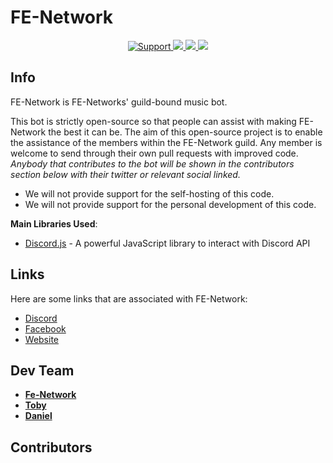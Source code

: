 ﻿# FE-Network

<div align="center">
    <a href="https://discord.gg/coming soon">
        <img src="https://img.shields.io/discord/389114589117415465.svg?colorB=Blue&logo=discord&label=Support&style=for-the-badge" alt="Support">
    </a>
    <a href="https://github.com/DaatUserName/Fe-Network">
        <img src="https://img.shields.io/github/languages/top/DaatUserName/Fe-Network.svg?style=for-the-badge">
    </a>
    <a href="/issues">
        <img src="https://img.shields.io/github/issues/DaatUserName/Fe-Network.svg?style=for-the-badge">
    </a>
    <a href="https://github.com/DaatUserName/Fe-Network/pulls">
        <img src="https://img.shields.io/github/issues-pr/DaatUserName/Fe-Network.svg?style=for-the-badge">
    </a>
    <br>
</div>

## Info

FE-Network is FE-Networks' guild-bound music bot.

This bot is strictly open-source so that people can assist with making FE-Network the best it can be.
The aim of this open-source project is to enable the assistance of the members within the FE-Network guild. Any member is welcome to send through their own pull requests with improved code.  
_Anybody that contributes to the bot will be shown in the contributors section below with their twitter or relevant social linked._

- We will not provide support for the self-hosting of this code.
- We will not provide support for the personal development of this code.

**Main Libraries Used**:

- [Discord.js](https://www.npmjs.com/package/discord.js) - A powerful JavaScript library to interact with Discord API
## Links

Here are some links that are associated with FE-Network:
- [Discord](https://discord.gg/3MRm8cQNWH "Link to the official Discord Server.")
- [Facebook](https://www.facebook.com/frostruphave "Link to the official facebook page.")
- [Website](https://frostruphave.dk "Link to the official Website.")

## Dev Team

- [**Fe-Network**](https://github.com/Fe-Network "Fe-Networks' github accout")
- [**Toby**](https://github.com/DaatUserName "Toby's github account")
- [**Daniel**](https://github.com/Daniel12345rs01 "Daniel12345rs01's github account")
## Contributors

